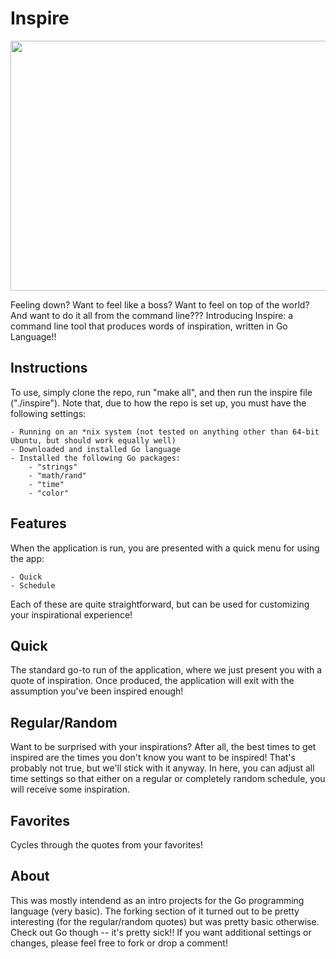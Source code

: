 # Inspire

<img src="http://www.metamorph.gr/wp-content/uploads/2013/10/inspire_0.jpg" width="800" height="400" />

Feeling down? Want to feel like a boss? Want to feel on top of the world? And want to do it all from the command line??? Introducing Inspire: a command line tool that produces words of inspiration, written in Go Language!!

## Instructions
To use, simply clone the repo, run "make all", and then run the inspire file ("./inspire"). Note that, due to how the repo is set up, you must have the following settings:

	- Running on an *nix system (not tested on anything other than 64-bit Ubuntu, but should work equally well)
	- Downloaded and installed Go language
	- Installed the following Go packages:
		- "strings"
		- "math/rand"
		- "time"
		- "color"

## Features
When the application is run, you are presented with a quick menu for using the app:

	- Quick
	- Schedule

Each of these are quite straightforward, but can be used for customizing your inspirational experience!

## Quick
The standard go-to run of the application, where we just present you with a quote of inspiration. Once produced, the application will exit with the assumption you've been inspired enough!

## Regular/Random
Want to be surprised with your inspirations? After all, the best times to get inspired are the times you don't know you want to be inspired! That's probably not true, but we'll stick with it anyway. In here, you can adjust all time settings so that either on a regular or completely random schedule, you will receive some inspiration. 

## Favorites
Cycles through the quotes from your favorites! 

## About
This was mostly intendend as an intro projects for the Go programming language (very basic). The forking section of it turned out to be pretty interesting (for the regular/random quotes) but was pretty basic otherwise. Check out Go though -- it's pretty sick!! If you want additional settings or changes, please feel free to fork or drop a comment!